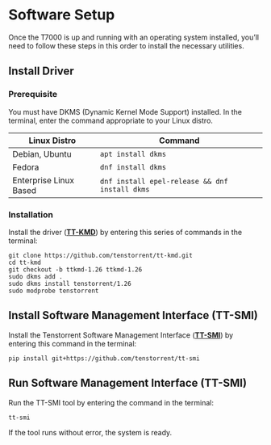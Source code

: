 # Software Setup

Once the T7000 is up and running with an operating system installed, you’ll need to follow these steps in this order to install the necessary utilities.



## Install Driver

### Prerequisite

You must have DKMS (Dynamic Kernel Mode Support) installed. In the terminal, enter the command appropriate to your Linux distro.

| Linux Distro           | Command                                        |
| ---------------------- | ---------------------------------------------- |
| Debian, Ubuntu         | `apt install dkms`                             |
| Fedora                 | `dnf install dkms`                             |
| Enterprise Linux Based | `dnf install epel-release && dnf install dkms` |

### Installation

Install the driver (**<u>TT-KMD</u>**) by entering this series of commands in the terminal:

```
git clone https://github.com/tenstorrent/tt-kmd.git
cd tt-kmd
git checkout -b ttkmd-1.26 ttkmd-1.26
sudo dkms add .
sudo dkms install tenstorrent/1.26
sudo modprobe tenstorrent
```



## Install Software Management Interface (TT-SMI)

Install the Tenstorrent Software Management Interface (**<u>TT-SMI</u>**) by entering this command in the terminal:

```
pip install git+https://github.com/tenstorrent/tt-smi
```



## Run Software Management Interface (TT-SMI)

Run the TT-SMI tool by entering the command in the terminal:

```
tt-smi
```

If the tool runs without error, the system is ready.